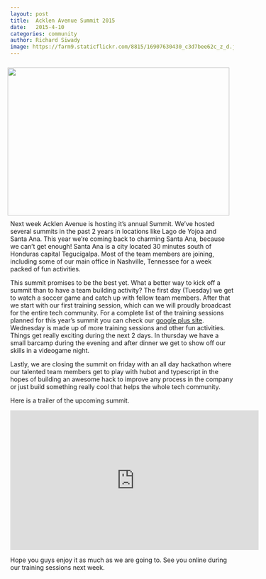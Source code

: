```yaml
---
layout: post
title:  Acklen Avenue Summit 2015
date:   2015-4-10
categories: community
author: Richard Siwady
image: https://farm9.staticflickr.com/8815/16907630430_c3d7bee62c_z_d.jpg
---
```

<img src='https://farm9.staticflickr.com/8815/16907630430_c3d7bee62c_z_d.jpg' style="float: right; padding: 10px;" width="500" height="334" />

Next week Acklen Avenue is hosting it’s annual Summit. We’ve hosted several summits in the past 2 years in locations like Lago de Yojoa and Santa Ana. This year we’re coming back to charming Santa Ana, because we can’t get enough! Santa Ana is a city located 30 minutes south of Honduras capital Tegucigalpa. Most of the team members are joining, including some of our main office in Nashville, Tennessee for a week packed of fun activities.

This summit promises to be the best yet. What a better way to kick off a summit than to have a team building activity? The first day (Tuesday) we get to watch a soccer game and catch up with fellow team members. After that we start with our first training session, which can we will proudly broadcast for the entire tech community. For a complete list of the training sessions planned for this year’s summit you can check our [google plus site](https://plus.google.com/+Acklenavenue). Wednesday is made up of more training sessions and other fun activities. Things get really exciting during the next 2 days. In thursday we have a small barcamp during the evening and after dinner we get to show off our skills in a videogame night. 

Lastly, we are closing the summit on friday with an all day hackathon where our talented team members get to play with hubot and typescript in the hopes of building an awesome hack to improve any process in the company or just build something really cool that helps the whole tech community. 

Here is a trailer of the upcoming summit. 

<iframe width="560" height="315" src="https://www.youtube.com/embed/GjEmBESKXGM" frameborder="0" allowfullscreen></iframe>

Hope you guys enjoy it as much as we are going to. See you online during our training sessions next week. 


